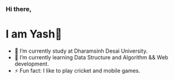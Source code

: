 ### Hi there,
# I am Yash👋

- 🔭 I’m currently study at Dharamsinh Desai University.
- 🌱 I’m currently learning Data Structure and Algorithm && Web development.
- ⚡ Fun fact: I like to play cricket and mobile games. 
